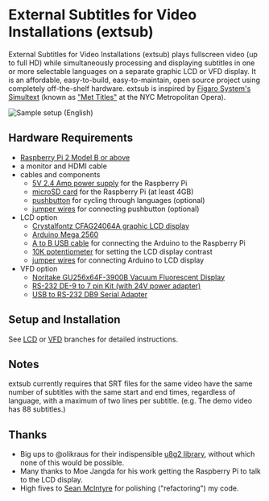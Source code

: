 # External Subtitles for Video Installations (extsub)

External Subtitles for Video Installations (extsub) plays fullscreen video (up to full HD) while simultaneously processing and displaying subtitles in one or more selectable languages on a separate graphic LCD or VFD display. It is an affordable, easy-to-build, easy-to-maintain, open source project using completely off-the-shelf hardware. extsub is inspired by [Figaro System's Simultext](http://www.figaro-systems.com/simultextreg.html) (known as ["Met Titles"](http://www.nytimes.com/1995/10/02/arts/reinventing-supertitles-how-the-met-did-it.html?pagewanted=all) at the NYC Metropolitan Opera).

![Sample setup (English)](https://github.com/jasoneppink/extsub/blob/master/docs/sample.gif)

## Hardware Requirements
* [Raspberry Pi 2 Model B or above](https://www.adafruit.com/product/3055)
* a monitor and HDMI cable
* cables and components
  * [5V 2.4 Amp power supply](https://www.adafruit.com/product/1995) for the Raspberry Pi
  * [microSD card](https://www.adafruit.com/product/102) for the Raspberry Pi (at least 4GB)
  * [pushbutton](https://www.adafruit.com/product/558) for cycling through languages (optional)
  * [jumper wires](https://www.adafruit.com/product/826) for connecting pushbutton (optional)
* LCD option
  * [Crystalfontz CFAG24064A graphic LCD display](https://www.crystalfontz.com/product/cfag24064attitz-240x64-display-module-graphic)
  * [Arduino Mega 2560](https://www.adafruit.com/product/191)
  * [A to B USB cable](https://www.adafruit.com/product/62) for connecting the Arduino to the Raspberry Pi
  * [10K potentiometer](https://www.adafruit.com/product/562) for setting the LCD display contrast
  * [jumper wires](https://www.adafruit.com/product/826) for connecting Arduino to LCD display
* VFD option
  * [Noritake GU256x64F-3900B Vacuum Fluorescent Display](https://www.noritake-elec.com/products/model?part=GU256X64F-3900B)
  * [RS-232 DE-9 to 7 pin Kit (with 24V power adapter)](http://noritake-vfd.com/sck-ca07pw06-n1.aspx)
  * [USB to RS-232 DB9 Serial Adapter](https://www.amazon.com/Plugable-Adapter-Prolific-PL2303HX-Chipset/dp/B00425S1H8)


## Setup and Installation
See [LCD](https://github.com/jasoneppink/extsub/tree/LCD) or [VFD](https://github.com/jasoneppink/extsub/tree/VFD) branches for detailed instructions.

## Notes
extsub currently requires that SRT files for the same video have the same number of subtitles with the same start and end times, regardless of language, with a maximum of two lines per subtitle. (e.g. The demo video has 88 subtitles.)

## Thanks
* Big ups to @olikraus for their indispensible [u8g2 library](https://github.com/olikraus/u8g2), without which none of this would be possible.
* Many thanks to Moe Jangda for his work getting the Raspberry Pi to talk to the LCD display.
* High fives to [Sean McIntyre](https://github.com/boxysean) for polishing ("refactoring") my code.
